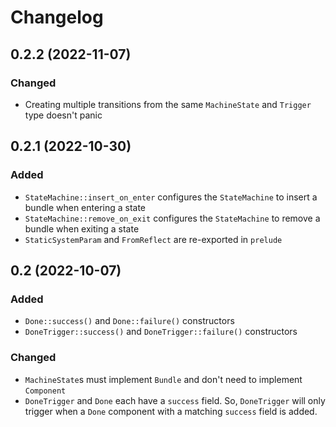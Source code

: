 # Changelog

## 0.2.2 (2022-11-07)

### Changed

- Creating multiple transitions from the same `MachineState` and `Trigger` type doesn't panic

## 0.2.1 (2022-10-30)

### Added

- `StateMachine::insert_on_enter` configures the `StateMachine` to insert a bundle
when entering a state
- `StateMachine::remove_on_exit` configures the `StateMachine` to remove a bundle
when exiting a state
- `StaticSystemParam` and `FromReflect` are re-exported in `prelude`

## 0.2 (2022-10-07)

### Added

- `Done::success()` and `Done::failure()` constructors
- `DoneTrigger::success()` and `DoneTrigger::failure()` constructors

### Changed

- `MachineState`s must implement `Bundle` and don't need to implement `Component`
- `DoneTrigger` and `Done` each have a `success` field. So, `DoneTrigger` will only trigger
when a `Done` component with a matching `success` field is added.
